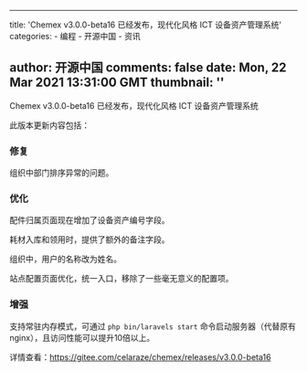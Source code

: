 
---
title: 'Chemex v3.0.0-beta16 已经发布，现代化风格 ICT 设备资产管理系统'
categories: 
    - 编程
    - 开源中国
    - 资讯

author: 开源中国
comments: false
date: Mon, 22 Mar 2021 13:31:00 GMT
thumbnail: ''
---

<div>   
<div class="content">
                                                                                            <p>Chemex v3.0.0-beta16 已经发布，现代化风格 ICT 设备资产管理系统</p> 
<p>此版本更新内容包括：</p> 
<h3>修复</h3> 
<p>组织中部门排序异常的问题。</p> 
<h3>优化</h3> 
<p>配件归属页面现在增加了设备资产编号字段。</p> 
<p>耗材入库和领用时，提供了额外的备注字段。</p> 
<p>组织中，用户的名称改为姓名。</p> 
<p>站点配置页面优化，统一入口，移除了一些毫无意义的配置项。</p> 
<h3>增强</h3> 
<p>支持常驻内存模式，可通过 <code>php bin/laravels start</code> 命令启动服务器（代替原有nginx），且访问性能可以提升10倍以上。</p> 
<p>详情查看：<a href="https://gitee.com/celaraze/chemex/releases/v3.0.0-beta16">https://gitee.com/celaraze/chemex/releases/v3.0.0-beta16</a></p>
                                        </div>
                                      
</div>
            